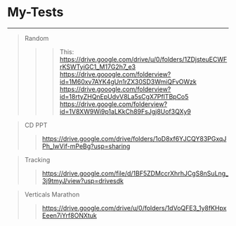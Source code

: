 # My-Tests

---
> Random  
>>> This: https://drive.google.com/drive/u/0/folders/1ZDjsteuECWFrKSWTyiGC1_M17G2h7_e3
>> https://drive.gooogle.com/folderview?id=1M60xv7AYK4gUn1rZX30SD3WmiQFvOWzk  
>> https://drive.gooogle.com/folderview?id=18rtyZHQnEpUdvV8La5sCgX7PflTBpCo5
>> https://drive.google.com/folderview?id=1V8XW9Wi9p1aLKkCh89FsJgj8Uof3QXy9

> CD PPT
>> https://drive.google.com/drive/folders/1oD8xf6YJCQY83PGxqJPh_lwVif-mPeBg?usp=sharing

> Tracking
>> https://drive.google.com/file/d/1BF5ZDMccrXhrhJCgS8nSuLng_3j9tmyJ/view?usp=drivesdk

> Verticals Marathon
>> https://drive.google.com/drive/u/0/folders/1dVoQFE3_1y8fKHpxEeen7iYrf8ONXtuk

